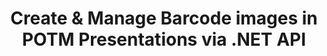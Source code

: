 ---
############################# Static ############################
layout: "auto-gen-gist"
draft: false
path: "assembly/net/barcode/potm"
otherformats: PPT PPTX PPTM PPS PPSX PPSM POT POTX ODP OTP 

############################# Head ############################
head_title: ".NET API for Barcode Images Creation in POTM Presentations"
head_description: "GroupDocs.Assembly .NET API enables developers to create & insert Barcode images inside Presentation (PPT, PPTX, PPTM, PPS, PPSX, PPSM, POT & ODP) documents."

############################# Header ############################
title: "Create & Manage Barcode images in POTM Presentations via .NET API"
description: " GroupDocs.Assembly allows .NET programmers to dynamically create, modify &  manage Barcode images in POTM Presentations inside C#, ASP.NET & other .NET apps."

######################### Download Button #######################
button:
    enable: true

############################# About ############################
about:
    enable: true
    title: "How to Generate & Place Barcodes inside Presentations?"
    content: |
      Presentation is a great way for conveying information from a speaker to the audience. It is widely used by the companies, business people, teachers and student because it can be understood easily than text documents. Use of barcodes is getting very common for identification in almost every type of business. GroupDocs.Assembly .NET API makes it possible to create and insert Barcode images inside PowerPoint and other types of presentations such as PPT, PPTX, PPTM, PPS, PPSX, PPSM, POT, POTX,  POTM, ODP and many more. It provides support for several commonly used 1D & 2D barcode types.  It also fully supports barcode customization in presentation’s slides as well as allows resizing of barcode image, setting fore and back colors, change fonts, enhance barcode text placement, setting barcode image resolution and many more. 

############################# content ############################
steps:
    enable: true
    block:
    - title_left: "Add Barcodes inside POTM Presentations"
      content_left: |
       The below C# .NET code shows how users can dynamically create Barcode images using different supported symbologies and insert them inside a Microsoft PowerPoint POTM presentation slides.
      
      title_right: "Insert Barcodes in POTM File via .NET"
      content_right: |
        * Create an instance of [DocumentAssembler ](https://apireference.groupdocs.com/assembly/net/groupdocs.assembly/documentassembler) 
        * Call [AssembleDocument]( https://apireference.groupdocs.com/assembly/net/groupdocs.assembly.documentassembler/assembledocument/methods/1) method with the following parameters
          * Stream to read a template document.
          * Stream to write the resultant document.
          * Additional options for document loading and saving.
          * Information on data source objects.
     
      gisthash: "1eb55d05b653c510028185fea185dabe"
      gistfile: "create_barcodes_in_presentations.cs"

    - title_left: "System Requirements"
      content_left: |
        GroupDocs.Assembly .NET APIs are supported on all major platforms and operating systems. For complete system requirements guide, please visit [system requirements](https://docs.groupdocs.com/assembly/net/system-requirements/) Before executing the code below, please make sure that you have the following prerequisites installled on your system:
        * Operating Systems: Microsoft Windows, Linux, MacOS
        * Development Environment:  Visual Studio, Xamarin, MonoDevelop etc
        * Frameworks: .NET Framework, .NET Standard, .NET Core, Mono
        * Get the latest version of GroupDocs.Assembly .NET APIs from [NuGet](https://www.nuget.org/packages/GroupDocs.Assembly/)
        
      title_right: "Why Use GroupDocs.Assembly"
      content_right: |
        * Allow users to create custom documents from templates.
        * No additional software is required to create and automate documents
        * Ability to generate an output document based on data source
        * Dynamically insert out document content in report
        * Dynamically attach email attachments & insert hyperlinks in reports 

demos:
    enable: true
        

about_formats:
    enable: true


more_formats:
    enable: true


back_to_top:
    enable: true
---
